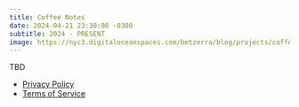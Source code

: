 ```yaml
---
title: Coffee Notes
date: 2024-04-21 23:30:00 -0300
subtitle: 2024 - PRESENT
image: https://nyc3.digitaloceanspaces.com/betzerra/blog/projects/coffee-notes/coffee-notes-thumbnail.png
---
```


TBD

- [Privacy Policy](https://www.betzerra.com)
- [Terms of Service](https://www.betzerra.com)
